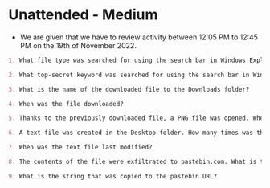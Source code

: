 # Unattended - Medium

* We are given that we have to review activity between 12:05 PM to 12:45 PM on the 19th of November 2022.

```markdown
1. What file type was searched for using the search bar in Windows Explorer?

2. What top-secret keyword was searched for using the search bar in Windows Explorer?

3. What is the name of the downloaded file to the Downloads folder?

4. When was the file downloaded?

5. Thanks to the previously downloaded file, a PNG file was opened. When was this file opened?

6. A text file was created in the Desktop folder. How many times was this file opened?

7. When was the text file last modified?

8. The contents of the file were exfiltrated to pastebin.com. What is the generated URL of the exfiltrated data?

9. What is the string that was copied to the pastebin URL?
```
